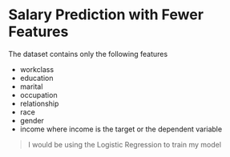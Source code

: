 # Salary Prediction with Fewer Features
The dataset contains only the following features

* workclass	
* education	
* marital	
* occupation	
* relationship	
* race	
* gender	
* income
where income is the target or the dependent variable

> I would be using the Logistic Regression to train my model
